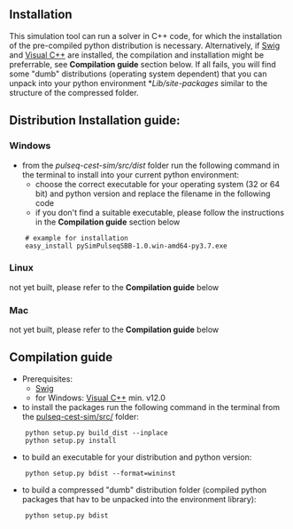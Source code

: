 ## Installation
This simulation tool can run a solver in C++ code, for which the installation of the pre-compiled python distribution is necessary.
Alternatively, if [Swig](http://www.swig.org/) and [Visual C++](https://support.microsoft.com/de-de/help/2977003/the-latest-supported-visual-c-downloads) are installed, the compilation and installation might be preferrable, see **Compilation guide** section below.
If all fails, you will find some "dumb" distributions (operating system dependent) that you can unpack into your python environment **Lib/site-packages* similar to the structure of the compressed folder.

## Distribution Installation guide:
### Windows
- from the *pulseq-cest-sim/src/dist* folder run the following command in the terminal to install into your current python environment:
    - choose the correct executable for your operating system (32 or 64 bit) and python version and replace the filename in the following code
    - if you don't find a suitable executable, please follow the instructions in the **Compilation guide** section below
```
    # example for installation
    easy_install pySimPulseqSBB-1.0.win-amd64-py3.7.exe
``` 

### Linux
not yet built, please refer to the **Compilation guide** below
### Mac
not yet built, please refer to the **Compilation guide** below

## Compilation guide
- Prerequisites: 
    - [Swig](http://www.swig.org/)
    - for Windows: [Visual C++](https://support.microsoft.com/de-de/help/2977003/the-latest-supported-visual-c-downloads) min. v12.0
- to install the packages run the following command in the terminal from the [pulseq-cest-sim/src/](pulseq-cest-sim/src/) folder:
```
    python setup.py build_dist --inplace
    python setup.py install
```

- to build an executable for your distribution and python version:
```
    python setup.py bdist --format=wininst
```

- to build a compressed "dumb" distribution folder (compiled python packages that hav to be unpacked into the environment library):
```
    python setup.py bdist
```
